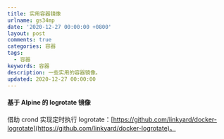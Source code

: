 ```yaml
---
title: 实用容器镜像
urlname: gs34mp
date: '2020-12-27 00:00:00 +0800'
layout: post
comments: true
categories: 容器
tags:
  - 容器
keywords: 容器
description: 一些实用的容器镜像。
updated: 2020-12-27 00:00:00
---
```


#### 基于 Alpine 的 logrotate 镜像

借助 crond 实现定时执行 logrotate：[https://github.com/linkyard/docker-logrotate](https://github.com/linkyard/docker-logrotate)。
